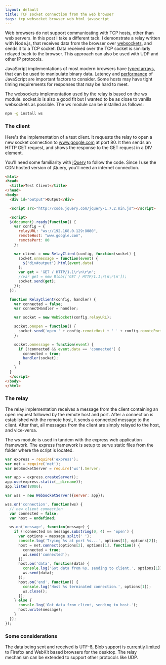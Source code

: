 ```yaml
---
layout: default
title: TCP socket connection from the web browser
tags: tcp websocket browser web html javascript
---
```


Web browsers do not support communicating with TCP hosts, other than web servers. In this post I take a different tack. I demonstrate a relay written with Node.js, that receives data from the browser over [websockets](http://www.w3.org/TR/websockets/), and sends it to a TCP socket. Data received over the TCP socket is similarly relayed back to the browser. This approach can also be used with UDP and other IP protocols.

JavaScript implementations of most modern browsers have [typed arrays](http://wiki.ecmascript.org/doku.php?id=strawman:typed_arrays), that can be used to manipulate binary data. Latency and [performance](http://blog.n01se.net/blog-n01se-net-p-248.html) of JavaScript are important factors to consider. Some hosts may have tight timing requirements for responses that may be hard to meet.

The websockets implementation used by the relay is based on the [ws](https://github.com/einaros/ws) module. socket.io is also a good fit but I wanted to be as close to vanilla websockets as possible. The ws module can be installed as follows:

```bash
npm -g install ws
```

### The client

Here's the implementation of a test client. It requests the relay to open a new socket connection to www.google.com at port 80\. It then sends an HTTP GET request, and shows the response to the GET request in a DIV element.

You'll need some familiarity with [jQuery](http://docs.jquery.com/How_jQuery_Works) to follow the code. Since I use the CDN hosted version of jQuery, you'll need an internet connection.

```html
<html>
<head>
  <title>Test Client</title>
</head>
<body>
  <div id="output">Output</div>

  <script src="http://code.jquery.com/jquery-1.7.2.min.js"></script>

  <script>
  $(document).ready(function() {
    var config = {
      relayURL: "ws://192.168.0.129:8080",
      remoteHost: "www.google.com",
      remotePort: 80
    };

    var client = new RelayClient(config, function(socket) {
      socket.onmessage = function(event) {
        $('div#output').html(event.data)
      };
      var get = 'GET / HTTP/1.1\r\n\r\n';
      //var get = new Blob(['GET / HTTP/1.1\r\n\r\n']);
      socket.send(get);
    });
  });

  function RelayClient(config, handler) {
    var connected = false;
    var connectHandler = handler;

    var socket = new WebSocket(config.relayURL);

    socket.onopen = function() {
      socket.send('open ' + config.remoteHost + ' ' + config.remotePort);
    };

    socket.onmessage = function(event) {
      if (!connected && event.data == 'connected') {
        connected = true;
        handler(socket);
      }
    }
  }
  </script>
</body>
</html>
```

### The relay

The relay implementation receives a message from the client containing an open request followed by the remote host and port. After a connection is established with the remote host, it sends a connected message to the client. After that, all messages from the client are simply relayed to the host, and vice-versa.

The ws module is used in tandem with the express web application framework. The express framework is setup to serve static files from the folder where the script is located.

```javascript
var express = require('express');
var net = require('net');
var WebSocketServer = require('ws').Server;

var app = express.createServer();
app.use(express.static(__dirname));
app.listen(8080);

var wss = new WebSocketServer({server: app});

wss.on('connection', function(ws) {
  // new client connection
  var connected = false;
  var host = undefined;

  ws.on('message', function(message) {
    if (!connected && message.substring(0, 4) == 'open') {
      var options = message.split(' ');
      console.log('Trying %s at port %s...', options[1], options[2]);
      host = net.connect(options[2], options[1], function() {
        connected = true;
        ws.send('connected');
      });
      host.on('data', function(data) {
        console.log('Got data from %s, sending to client.', options[1]);
        ws.send(data);
      });
      host.on('end', function() {
        console.log('Host %s terminated connection.', options[1]);
        ws.close();
      });
    } else {
      console.log('Got data from client, sending to host.');
      host.write(message);
    }
  });
});
```

### Some considerations

The data being sent and received is UTF-8, Blob support is [currently limited](http://caniuse.com/blobbuilder) to Firefox and WebKit based browsers for the desktop. The relay mechanism can be extended to support other protocols like UDP.
